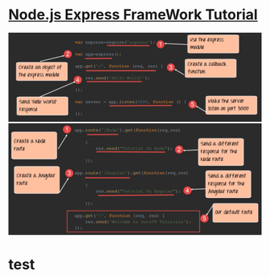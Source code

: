 # [Node.js Express FrameWork Tutorial](https://www.guru99.com/node-js-express.html)
![picture if failed desplay](./src/express-e1.png)
![picture if failed desplay](./src/express-e2.png)
# test